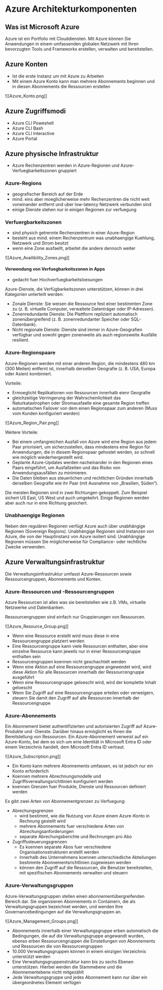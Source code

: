 # Azure Architekturkomponenten

## Was ist Microsoft Azure

Azure ist ein Portfolio mit Clouddiensten. Mit Azure können Sie Anwendungen in einem umfassenden globalen Netzwerk mit Ihren bevorzugten Tools und Frameworks erstellen, verwalten und bereitstellen.

## Azure Konten

- Ist die erste Instanz um mit Azure zu Arbeiten
- Mit einem Azure Konto kann man mehrere Abonnements beginnen und in diesen Abonnements die Ressourcen erstellen

![[Azure_Konto.png]]


## Azure Zugriffsmodi

- Azure CLI Poweshell
- Azure CLI Bash
- Azure CLI Interactive
- Azure Portal

## Azure physische Infrastruktur

- Azure Rechenzentren werden in Azure-Regionen und Azure-Verfuegbarkeitszonen gruppiert

### Azure-Regions

- geografischer Bereich auf der Erde
- mind. eins aber moeglicherweise mehr Rechenzentren die nicht weit voneinander entfernt und uber low-latency Netzwerk verbunden sind
- einige Dienste stehen nur in einigen Regionen zur verfuegung

### Verfuergbarkeitszonen

- sind physich getrennte Rechenzentren in einer Azure-Region
- besteht aus mind. einem Rechenzentrum was unabhaengige Kuehlung, Netzwerk und Strom besitzt
- wenn eine Zone ausfaellt, arbeitet die andere dennoch weiter

![[Azure_Availibility_Zones.png]]

#### Verwendung von Verfuegbarkeitszonen in Apps

- gedacht fuer Hochverfuegbarkeitsloesungen

Azure-Dienste, die Verfügbarkeitszonen unterstützen, können in drei Kategorien unterteilt werden:

- Zonale Dienste: Sie weisen die Ressource fest einer bestimmten Zone zu (z. B. virtuelle Computer, verwaltete Datenträger oder IP-Adressen).
- Zonenredundante Dienste: Die Plattform repliziert automatisch zonenübergreifend (z. B. zonenredundanter Speicher oder SQL-Datenbank).
- Nicht regionale Dienste: Dienste sind immer in Azure-Geografien verfügbar und sowohl gegen zonenweite als auch regionsweite Ausfälle resilient.

### Azure-Regionspaare

Azure-Regionen werden mit einer anderen Region, die mindestens 480 km (300 Meilen) entfernt ist, innerhalb derselben Geografie (z. B. USA, Europa oder Asien) kombiniert.

Vorteile: 
- Ermoeglicht Replikationen von Ressourcen innerhalb eienr Geografie
- gleichzeitige Verringerung der Wahrscheinlichkeit das Naturkatastrophen oder Stromausfaelle eine gesamte Region treffen
- automatischen Failover von dem einen Regionspaar zum anderen (Muss vom Kunden konfiguriert werden)

![[Azure_Region_Pair.png]]

Weitere Vorteile:
- Bei einem umfangreichen Ausfall von Azure wird eine Region aus jedem Paar priorisiert, um sicherzustellen, dass mindestens eine Region für Anwendungen, die in diesem Regionspaar gehostet werden, so schnell wie möglich wiederhergestellt wird.
- Geplante Azure-Updates werden nacheinander in den Regionen eines Paars eingeführt, um Ausfallzeiten und das Risiko von Anwendungsausfällen zu minimieren.
- Die Daten bleiben aus steuerlichen und rechtlichen Gründen innerhalb derselben Geografie wie ihr Paar (mit Ausnahme von „Brasilien, Süden“).

Die meisten Regionen sind in zwei Richtungen gekoppelt. Zum Beispiel sichert US East, US West und auch umgekehrt. Einige Regionen werden aber auch nur in eine Richtung gesichert.

### Unabhaengige Regionen

Neben den regulären Regionen verfügt Azure auch über unabhängige Regionen (Sovereign Regions). Unabhängige Regionen sind Instanzen von Azure, die von der Hauptinstanz von Azure isoliert sind. Unabhängige Regionen müssen Sie möglicherweise für Compliance- oder rechtliche Zwecke verwenden.

## Azure Verwaltungsinfrastruktur

Die Verwaltungsinfrastruktur umfasst Azure-Ressourcen sowie Ressourcengruppen, Abonnements und Konten.

### Azure-Ressourcen und -Ressourcengruppen

Azure Ressourcen ist alles was sie bereitstellen wie z.B. VMs, virtuelle Netzwerke und Datenbanken. 

Ressourcengruppen sind einfach nur Gruppierungen von Ressourcen.

![[Azure_Resource_Group.png]]

- Wenn eine Ressource erstellt wird muss diese in eine Ressourcengruppe platziert werden
- Eine Ressourcengruppe kann viele Ressourcen enthalten, aber eine einzelne Ressource kann jeweils nur in einer Ressourcengruppe enthalten sein
-  Ressourcengruppen koennen nicht geschachtelt werden
-  Wenn eine Aktion auf eine Ressourcengruppe angewendet wird, wird diese Aktion für alle Ressourcen innerhalb der Ressourcengruppe ausgeführt
- Wenn eine Ressourcengruppe geloescht wird, wird der komplette Inhalt geloescht
- Wenn Sie Zugriff auf eine Ressourcengruppe erteilen oder verweigern, steuern Sie damit den Zugriff auf alle Ressourcen innerhalb der Ressourcengruppe

### Azure-Abonnements

Ein Abonnement bietet authentifizierten und autorisierten Zugriff auf Azure-Produkte und -Dienste. Darüber hinaus ermöglicht es Ihnen die Bereitstellung von Ressourcen. Ein Azure-Abonnement verweist auf ein Azure-Konto, bei dem es sich um eine Identität in Microsoft Entra ID oder einem Verzeichnis handelt, dem Microsoft Entra ID vertraut.

![[Azure_Subscription.png]]

- Ein Konto kann mehrere Abonnements umfassen, es ist jedoch nur ein Konto erforderlich
- Koennen mehrere Abrechnungsmodelle und Zugriffsverwaltungsrichtlinien konfiguriert werden
- koennen Grenzen fuer Produkte, Dienste und Ressourcen definiert werden

Es gibt zwei Arten von Abonnementgrenzen zu Verfuegung:
- Abrechungsgrenzen
	- wird bestimmt, wie die Nutzung von Azure einem Azure-Konto in Rechnung gestellt wird
	- mehrere Abonnements fuer verschiedene Arten von Abrechungsanforderungen
	- separate Abrechungsberichte und Rechnungen pro Abo
- Zugriffssteuerungsgrenzen
	- Es koennen separate Abos fuer verschiedene Organisationsstrukturen erstellt werden
	- Innerhalb des Unternehmens koennen unterschiedliche Abteilungen bestimmte Abonnementsrichtlinien zugewiesen werden
	- können den Zugriff auf die Ressourcen, die Benutzer bereitstellen, mit spezifischen Abonnements verwalten und steuern

### Azure-Verwaltungsgruppen

Azure-Verwaltungsgruppen stellen einen abonnementübergreifenden Bereich dar. Sie organisieren Abonnements in Containern, die als Verwaltungsgruppen bezeichnet werden, und wenden Ihre Governancebedingungen auf die Verwaltungsgruppen an.

![[Azure_Management_Groups.png]]

- Abonnements innerhalb einer Verwaltungsgruppe erben automatisch die Bedingungen, die auf die Verwaltungsgruppe angewandt wurden, ebenso erben Ressourcengruppen die Einstellungen von Abonnements und Ressourcen die von Ressourcengruppen
- 10.000 Verwaltungsgruppen können in einem einzigen Verzeichnis unterstützt werden
- Eine Verwaltungsgruppenstruktur kann bis zu sechs Ebenen unterstützen. Hierbei werden die Stammebene und die Abonnementebene nicht mitgezählt
- Jede Verwaltungsgruppe und jedes Abonnement kann nur über ein übergeordnetes Element verfügen

